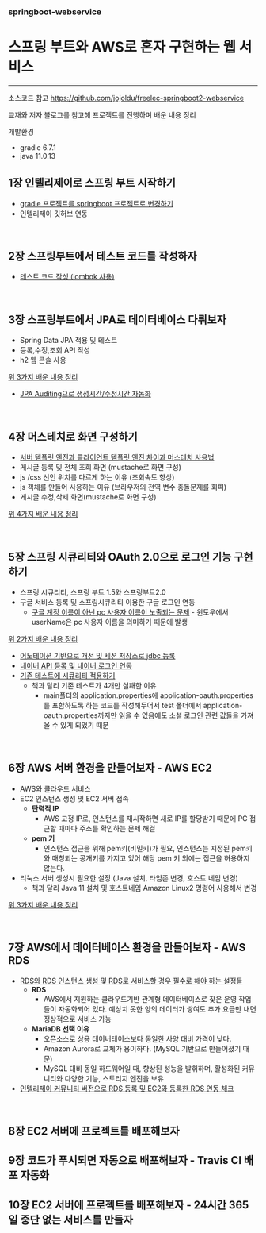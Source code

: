 ### springboot-webservice
# **스프링 부트와 AWS로 혼자 구현하는 웹 서비스**
****
소스코드 참고 https://github.com/jojoldu/freelec-springboot2-webservice

교재와 저자 블로그를 참고해 프로젝트를 진행하며 배운 내용 정리

개발환경
* gradle 6.7.1
* java 11.0.13


## 1장 인텔리제이로 스프링 부트 시작하기
* [gradle 프로젝트를 springboot 프로젝트로 변경하기](https://chobo24.tistory.com/entry/spring-%EA%B7%B8%EB%A0%88%EC%9D%B4%EB%93%A4-%ED%94%84%EB%A1%9C%EC%A0%9D%ED%8A%B8%EB%A5%BC-%EC%8A%A4%ED%94%84%EB%A7%81-%EB%B6%80%ED%8A%B8-%ED%94%84%EB%A1%9C%EC%A0%9D%ED%8A%B8%EB%A1%9C-%EB%B3%80%EA%B2%BD%ED%95%98%EA%B8%B0)
* 인텔리제이 깃허브 연동
<br/>

## 2장 스프링부트에서 테스트 코드를 작성하자
* [테스트 코드 작성 (lombok 사용)](https://chobo24.tistory.com/entry/spring-%EC%8A%A4%ED%94%84%EB%A7%81-%EB%B6%80%ED%8A%B8%EC%97%90%EC%84%9C-%ED%85%8C%EC%8A%A4%ED%8A%B8-%EC%BD%94%EB%93%9C-%EC%9E%91%EC%84%B1%ED%95%98%EA%B8%B0)
<br/>  
  
## 3장 스프링부트에서 JPA로 데이터베이스 다뤄보자
* Spring Data JPA 적용 및 테스트
* 등록,수정,조회 API 작성
* h2 웹 콘솔 사용

[위 3가지 배운 내용 정리](https://chobo24.tistory.com/entry/spring-Spring-Data-JPA-%EC%A0%81%EC%9A%A9-%EB%B0%8F-%EB%93%B1%EB%A1%9D%EC%88%98%EC%A0%95%EC%A1%B0%ED%9A%8C-API-%EC%9E%91%EC%84%B1%ED%95%98%EA%B8%B0)
* [JPA Auditing으로 생성시간/수정시간 자동화](https://chobo24.tistory.com/entry/spring-JPA-Auditing-%EC%83%9D%EC%84%B1%EC%88%98%EC%A0%95%EC%8B%9C%EA%B0%84-%EC%9E%90%EB%8F%99%ED%99%94)
<br/>

## 4장 머스테치로 화면 구성하기
* [서버 템플릿 엔진과 클라이언트 템플릿 엔진 차이과 머스테치 사용법](https://chobo24.tistory.com/entry/spring-%EC%84%9C%EB%B2%84-%ED%85%9C%ED%94%8C%EB%A6%BF-%EC%97%94%EC%A7%84%EA%B3%BC-%ED%81%B4%EB%9D%BC%EC%9D%B4%EC%96%B8%ED%8A%B8-%ED%85%9C%ED%94%8C%EB%A6%BF-%EC%97%94%EC%A7%84-%EC%B0%A8%EC%9D%B4-feat-%EB%A8%B8%EC%8A%A4%ED%85%8C%EC%B9%98-%EC%82%AC%EC%9A%A9%EB%B2%95)
* 게시글 등록 및 전체 조회 화면 (mustache로 화면 구성)
* js /css 선언 위치를 다르게 하는 이유 (조회속도 향상)
* js 객체를 만들어 사용하는 이유 (브라우저의 전역 변수 충돌문제를 회피)
* 게시글 수정,삭제 화면(mustache로 화면 구성)

[위 4가지 배운 내용 정리](https://chobo24.tistory.com/entry/spring-%EA%B2%8C%EC%8B%9C%EA%B8%80-%EB%93%B1%EB%A1%9D-%EB%B0%8F-%EC%A0%84%EC%B2%B4-%EC%A1%B0%ED%9A%8C-%EB%AA%A9%EB%A1%9D-%EC%88%98%EC%A0%95-%EC%82%AD%EC%A0%9C-%ED%99%94%EB%A9%B4-%EA%B5%AC%ED%98%84)

<br/>
                          
## 5장 스프링 시큐리티와 OAuth 2.0으로 로그인 기능 구현하기
* 스프링 시큐리티, 스프링 부트 1.5와 스프링부트2.0
* 구글 서비스 등록 및 스프링시큐리티 이용한 구글 로그인 연동
  * [구글 계정 이름이 아닌 pc 사용자 이름이 노출되는 문제](https://chobo24.tistory.com/entry/spring-%EC%8A%A4%ED%94%84%EB%A7%81-%EB%B6%80%ED%8A%B8-%EA%B5%AC%EA%B8%80-%EB%A1%9C%EA%B7%B8%EC%9D%B8-%EC%97%B0%EB%8F%99-%EC%8B%9C-%EA%B5%AC%EA%B8%80-%EA%B3%84%EC%A0%95-%EC%9D%B4%EB%A6%84%EC%9D%B4-%EC%95%84%EB%8B%8C-%EB%A1%9C%EC%BB%AC-%EA%B3%84%EC%A0%95%EC%9D%B4-%EB%85%B8%EC%B6%9C%EB%90%98%EB%8A%94-%EC%9D%B4%EC%9C%A0) - 윈도우에서 userName은 pc 사용자 이름을 의미하기 때문에 발생   

[위 2가지 배운 내용 정리](https://chobo24.tistory.com/entry/spring-%EC%8A%A4%ED%94%84%EB%A7%81-%EC%8B%9C%ED%81%90%EB%A6%AC%ED%8B%B0%EC%99%80-OAuth20%EC%9C%BC%EB%A1%9C-%EB%A1%9C%EA%B7%B8%EC%9D%B8-%EA%B5%AC%ED%98%84%ED%95%98%EA%B8%B0-%EA%B5%AC%EA%B8%80-%EB%A1%9C%EA%B7%B8%EC%9D%B8)
* [어노테이션 기반으로 개선 및 세션 저장소로 jdbc 등록](https://chobo24.tistory.com/entry/spring-%EC%96%B4%EB%85%B8%ED%85%8C%EC%9D%B4%EC%85%98-%EA%B8%B0%EB%B0%98%EC%9C%BC%EB%A1%9C-%EA%B0%9C%EC%84%A0-%EB%B0%8F-%EC%84%B8%EC%85%98-%EC%A0%80%EC%9E%A5%EC%86%8C%EB%A1%9C-jdbc-%EB%93%B1%EB%A1%9D)
* [네이버 API 등록 및 네이버 로그인 연동](https://chobo24.tistory.com/entry/spring-%EB%84%A4%EC%9D%B4%EB%B2%84-%EB%A1%9C%EA%B7%B8%EC%9D%B8)
* [기존 테스트에 시큐리티 적용하기](https://chobo24.tistory.com/entry/spring-%EC%8A%A4%ED%94%84%EB%A7%81-%EB%B6%80%ED%8A%B8-%EA%B8%B0%EC%A1%B4-%ED%85%8C%EC%8A%A4%ED%8A%B8%EC%97%90-%EC%8B%9C%ED%81%90%EB%A6%AC%ED%8B%B0-%EC%A0%81%EC%9A%A9%ED%95%98%EA%B8%B0-feat-%EC%B1%85%EA%B3%BC-%EB%8B%AC%EB%A6%AC-%ED%85%8C%EC%8A%A4%ED%8A%B8-4%EA%B0%9C-%EC%8B%A4%ED%8C%A8%ED%95%98%EB%8A%94-%EC%9D%B4%EC%9C%A0)
  * 책과 달리 기존 테스트가 4개만 실패한 이유
    * main폴더의 application.properties에 application-oauth.properties를 포함하도록 하는 코드를 작성해두어서 test 폴더에서 application-oauth.properties까지만 읽을 수 있음에도 소셜 로그인 관련 값들을 가져올 수 있게 되었기 때문
<br/>
  
## 6장 AWS 서버 환경을 만들어보자 - AWS EC2
* AWS와 클라우드 서비스
* EC2 인스턴스 생성 및 EC2 서버 접속
  * **탄력적 IP**
    * AWS 고정 IP로, 인스턴스를 재시작하면 새로 IP를 할당받기 때문에 PC 접근할 때마다 주소를 확인하는 문제 해결
  * **pem 키**
    * 인스턴스 접근을 위해 pem키(비밀키)가 필요, 인스턴스는 지정된 pem키와 매칭되는 공개키를 가지고 있어 해당 pem 키 외에는 접근을 허용하지 않는다.
* 리눅스 서버 생성시 필요한 설정 (Java 설치, 타임존 변경, 호스트 네임 변경)
  * 책과 달리 Java 11 설치 및 호스트네임 Amazon Linux2 명령어 사용해서 변경
  
[위 3가지 배운 내용 정리](https://chobo24.tistory.com/entry/spring-AWS-%EC%84%9C%EB%B2%84-%ED%99%98%EA%B2%BD-%EA%B5%AC%EC%B6%95%ED%95%98%EA%B8%B0-AWS-EC2-window-EC2-%EC%A0%91%EC%86%8D)

<br/>

## 7장 AWS에서 데이터베이스 환경을 만들어보자 - AWS RDS
* [RDS와 RDS 인스턴스 생성 및 RDS로 서비스할 경우 필수로 해야 하는 설정들](https://chobo24.tistory.com/entry/spring-AWS%EC%97%90-%EB%8D%B0%EC%9D%B4%ED%84%B0%EB%B2%A0%EC%9D%B4%EC%8A%A4-%ED%99%98%EA%B2%BD-%EA%B5%AC%EC%B6%95-AWS-RDSMariaDB-%EC%9D%B8%EC%8A%A4%ED%84%B4%EC%8A%A4-%EC%83%9D%EC%84%B1-%EB%B0%8F-%ED%8C%8C%EB%9D%BC%EB%AF%B8%ED%84%B0-%EC%84%A4%EC%A0%95)
  * **RDS**
    * AWS에서 지원하는 클라우드기반 관계형 데이터베이스로 잦은 운영 작업들이 자동화되어 있다. 예상치 못한 양의 데이터가 쌓여도 추가 요금만 내면 정상적으로 서비스 가능
  * **MariaDB 선택 이유**
    * 오픈소스로 상용 데이버테이스보다 동일한 사양 대비 가격이 낮다.
    * Amazon Aurora로 교체가 용이하다. (MySQL 기반으로 만들어졌기 때문)
    * MySQL 대비 동일 하드웨어일 때, 향상된 성능을 발휘하며, 활성화된 커뮤니티와 다양한 기능, 스토리지 엔진을 보유
* [인텔리제이 커뮤니티 버전으로 RDS 등록 및 EC2와 등록한 RDS 연동 체크](https://chobo24.tistory.com/entry/spring-AWS%EC%97%90-%EB%8D%B0%EC%9D%B4%ED%84%B0%EB%B2%A0%EC%9D%B4%EC%8A%A4-%ED%99%98%EA%B2%BD-%EA%B5%AC%EC%B6%95-%EB%82%B4-PC%EC%97%90%EC%84%9C-RDS-%EC%A0%91%EC%86%8D%EA%B3%BC-RDS%EC%99%80-EC2%EC%9D%98-%EC%97%B0%EB%8F%99-%ED%99%95%EC%9D%B8)
<br/>

## 8장 EC2 서버에 프로젝트를 배포해보자
## 9장 코드가 푸시되면 자동으로 배포해보자 - Travis CI 배포 자동화
## 10장 EC2 서버에 프로젝트를 배포해보자 - 24시간 365일 중단 없는 서비스를 만들자
